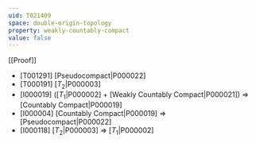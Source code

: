 ```yaml
---
uid: T021409
space: double-origin-topology
property: weakly-countably-compact
value: false
---
```

[[Proof]]

* [T001291] [Pseudocompact|P000022]
* [T000191] [$T_2$|P000003]
* [I000019] ([$T_1$|P000002] + [Weakly Countably Compact|P000021]) => [Countably Compact|P000019]
* [I000004] [Countably Compact|P000019] => [Pseudocompact|P000022]
* [I000118] [$T_2$|P000003] => [$T_1$|P000002]

